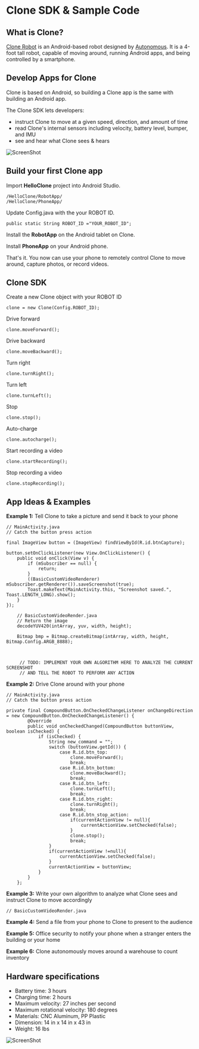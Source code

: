 # Clone SDK & Sample Code

## What is Clone?

[Clone Robot](https://www.autonomous.ai/clone-telepresence-smart-office-robot) is an Android-based robot designed by [Autonomous](https://www.autonomous.ai).  It is a 4-foot tall robot, capable of moving around, running Android apps, and being controlled by a smartphone.


## Develop Apps for Clone

Clone is based on Android, so building a Clone app is the same with building an Android app.  

The Clone SDK lets developers:

* instruct Clone to move at a given speed, direction, and amount of time
* read Clone's internal sensors including velocity, battery level, bumper, and IMU
* see and hear what Clone sees & hears


![ScreenShot](https://github.com/duyhtq/HelloClone/blob/master/diagram.jpg)


## Build your first Clone app

Import **HelloClone** project into Android Studio.

```
/HelloClone/RobotApp/
/HelloClone/PhoneApp/
```

Update Config.java with the your ROBOT ID.

```
public static String ROBOT_ID ="YOUR_ROBOT_ID";
```

Install the **RobotApp** on the Android tablet on Clone.  

Install **PhoneApp** on your Android phone.

That's it.  You now can use your phone to remotely control Clone to move around, capture photos, or record videos.


## Clone SDK

Create a new Clone object with your ROBOT ID

```
clone = new Clone(Config.ROBOT_ID);
```

Drive forward

```
clone.moveForward();
```

Drive backward

```
clone.moveBackward();
```

Turn right

```
clone.turnRight();
```

Turn left

```
clone.turnLeft();
```

Stop

```
clone.stop();
```

Auto-charge

```
clone.autocharge();
```

Start recording a video

```
clone.startRecording();
```

Stop recording a video

```
clone.stopRecording();
```


## App Ideas & Examples

**Example 1:**  Tell Clone to take a picture and send it back to your phone

```
// MainActivity.java
// Catch the button press action

final ImageView button = (ImageView) findViewById(R.id.btnCapture);

button.setOnClickListener(new View.OnClickListener() {
    public void onClick(View v) {
        if (mSubscriber == null) {
            return;
        }
        ((BasicCustomVideoRenderer) mSubscriber.getRenderer()).saveScreenshot(true);
        Toast.makeText(MainActivity.this, "Screenshot saved.", Toast.LENGTH_LONG).show();
    }
});
```

```
    // BasicCustomVideoRender.java
    // Return the image
    decodeYUV420(intArray, yuv, width, height);

    Bitmap bmp = Bitmap.createBitmap(intArray, width, height, Bitmap.Config.ARGB_8888);



     // TODO: IMPLEMENT YOUR OWN ALGORITHM HERE TO ANALYZE THE CURRENT SCREENSHOT
     // AND TELL THE ROBOT TO PERFORM ANY ACTION
```


**Example 2:** Drive Clone around with your phone

```
// MainActivity.java
// Catch the button press action

private final CompoundButton.OnCheckedChangeListener onChangeDirection = new CompoundButton.OnCheckedChangeListener() {
        @Override
        public void onCheckedChanged(CompoundButton buttonView, boolean isChecked) {
            if (isChecked) {
                String new_command = "";
                switch (buttonView.getId()) {
                    case R.id.btn_top:
                        clone.moveForward();
                        break;
                    case R.id.btn_bottom:
                        clone.moveBackward();
                        break;
                    case R.id.btn_left:
                        clone.turnLeft();
                        break;
                    case R.id.btn_right: 
                        clone.turnRight();
                        break;
                    case R.id.btn_stop_action:
                        if(currentActionView != null){
                            currentActionView.setChecked(false);
                        }
                        clone.stop();
                        break;
                }
                if(currentActionView !=null){
                    currentActionView.setChecked(false);
                }
                currentActionView = buttonView;
            }
        }
    };
```


**Example 3:** Write your own algorithm to analyze what Clone sees and instruct Clone to move accordingly

```
// BasicCustomVideoRender.java
```


**Example 4:**  Send a file from your phone to Clone to present to the audience

**Example 5:**  Office security to notify your phone when a stranger enters the building or your home

**Example 6:**  Clone autonomously moves around a warehouse to count inventory


## Hardware specifications

* Battery time: 3 hours
* Charging time: 2 hours
* Maximum velocity: 27 inches per second
* Maximum rotational velocity: 180 degrees
* Materials: CNC Aluminum, PP Plastic
* Dimension: 14 in x 14 in x 43 in
* Weight: 16 lbs

![ScreenShot](https://github.com/duyhtq/HelloClone/blob/master/hardware.jpg)



